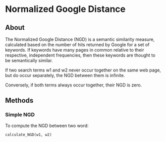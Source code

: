 # Normalized Google Distance


## About 
The Normalized Google Distance (NGD) is a semantic similarity measure, 
calculated based on the number of hits returned by Google for a set of 
keywords. If keywords have many pages in common relative to their respective, 
independent frequencies, then these keywords are thought to be semantically 
similar. 

If two search terms w1 and w2 never occur together on the same web 
page, but do occur separately, the NGD between them is infinite. 

Conversely, if both terms always occur together, their NGD is zero.

## Methods <a name = "data"></a>

### Simple NGD

To compute the NGD between two word: 

``` Python
calculate_NGD(w1, w2)
```


